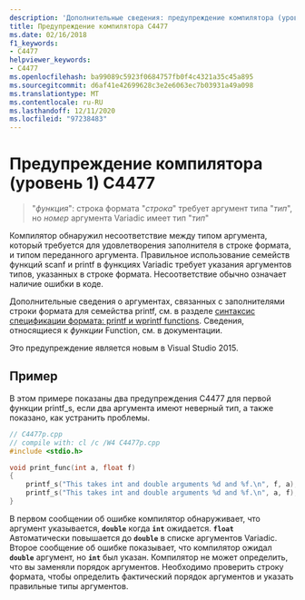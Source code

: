 ```yaml
---
description: 'Дополнительные сведения: предупреждение компилятора (уровень 1) C4477'
title: Предупреждение компилятора C4477
ms.date: 02/16/2018
f1_keywords:
- C4477
helpviewer_keywords:
- C4477
ms.openlocfilehash: ba99089c5923f0684757fb0f4c4321a35c45a895
ms.sourcegitcommit: d6af41e42699628c3e2e6063ec7b03931a49a098
ms.translationtype: MT
ms.contentlocale: ru-RU
ms.lasthandoff: 12/11/2020
ms.locfileid: "97238483"
---
```

# <a name="compiler-warning-level-1-c4477"></a>Предупреждение компилятора (уровень 1) C4477

> "*функция*": строка формата "*строка*" требует аргумент типа "*тип*", но *номер* аргумента Variadic имеет тип "*тип*"

Компилятор обнаружил несоответствие между типом аргумента, который требуется для удовлетворения заполнителя в строке формата, и типом переданного аргумента. Правильное использование семейств функций scanf и printf в функциях Variadic требует указания аргументов типов, указанных в строке формата. Несоответствие обычно означает наличие ошибки в коде.

Дополнительные сведения о аргументах, связанных с заполнителями строки формата для семейства printf, см. в разделе [синтаксис спецификации формата: printf и wprintf functions](../../c-runtime-library/format-specification-syntax-printf-and-wprintf-functions.md). Сведения, относящиеся к *функции* Function, см. в документации.

Это предупреждение является новым в Visual Studio 2015.

## <a name="example"></a>Пример

В этом примере показаны два предупреждения C4477 для первой функции printf_s, если два аргумента имеют неверный тип, а также показано, как устранить проблемы.

```cpp
// C4477p.cpp
// compile with: cl /c /W4 C4477p.cpp
#include <stdio.h>

void print_func(int a, float f)
{
    printf_s("This takes int and double arguments %d and %f.\n", f, a); // C4477, expected int then double
    printf_s("This takes int and double arguments %d and %f.\n", a, f); // fix: types in correct order
}
```

В первом сообщении об ошибке компилятор обнаруживает, что аргумент указывается, **`double`** когда **`int`** ожидается. **`float`** Автоматически повышается до **`double`** в списке аргументов Variadic. Второе сообщение об ошибке показывает, что компилятор ожидал **`double`** аргумент, но **`int`** был указан. Компилятор не может определить, что вы заменяли порядок аргументов. Необходимо проверить строку формата, чтобы определить фактический порядок аргументов и указать правильные типы аргументов.

